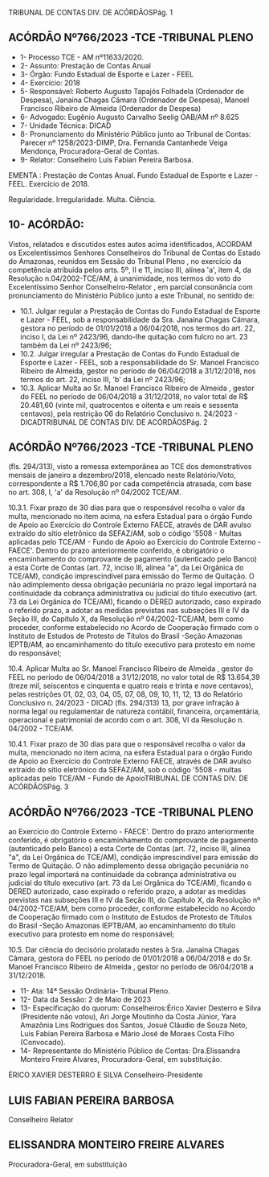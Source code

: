 TRIBUNAL DE CONTAS DIV. DE ACÓRDÃOSPág. 1

## ACÓRDÃO Nº766/2023 -TCE -TRIBUNAL PLENO

- 1- Processo TCE - AM nº11633/2020.
- 2- Assunto: Prestação de Contas Anual
- 3- Órgão: Fundo Estadual de Esporte e Lazer - FEEL
- 4- Exercício: 2018
- 5- Responsável: Roberto Augusto Tapajós Folhadela (Ordenador de Despesa), Janaina Chagas  Câmara  (Ordenador  de  Despesa),  Manoel  Francisco  Ribeiro  de  Almeida (Ordenador de Despesa)
- 6- Advogado: Eugênio Augusto Carvalho Seelig OAB/AM nº 8.625
- 7- Unidade Técnica: DICAD
- 8- Pronunciamento  do  Ministério  Público  junto  ao  Tribunal  de  Contas: Parecer  nº 1258/2023-DIMP, Dra. Fernanda Cantanhede Veiga Mendonça, Procuradora-Geral de Contas.
- 9- Relator: Conselheiro Luis Fabian Pereira Barbosa.

EMENTA : Prestação de Contas Anual. Fundo Estadual  de  Esporte  e  Lazer  -  FEEL.  Exercício  de 2018.

Regularidade. Irregularidade. Multa. Ciência.

## 10-  ACÓRDÃO:

Vistos, relatados e discutidos estes autos acima identificados, ACORDAM os Excelentíssimos Senhores Conselheiros do Tribunal de Contas do Estado do Amazonas, reunidos em Sessão do Tribunal Pleno , no exercício da competência atribuída pelos arts. 5º, II e 11, inciso III, alínea 'a', item 4, da Resolução n.04/2002-TCE/AM, à unanimidade, nos termos do voto do Excelentíssimo Senhor Conselheiro-Relator , em  parcial consonância com pronunciamento do Ministério Público junto a este Tribunal, no sentido de:

- 10.1. Julgar regular a Prestação de Contas do Fundo Estadual de Esporte e Lazer  -  FEEL,  sob  a  responsabilidade  da Sra.  Janaina  Chagas Câmara, gestora no período de 01/01/2018 a 06/04/2018, nos termos do art. 22, inciso I, da Lei nº 2423/96, dando-lhe quitação com fulcro no art. 23 também da Lei nº 2423/96;
- 10.2. Julgar irregular a Prestação de Contas do Fundo Estadual de Esporte e  Lazer  -  FEEL,  sob  a  responsabilidade  do Sr.  Manoel  Francisco Ribeiro  de Almeida, gestor  no  período  de  06/04/2018  a  31/12/2018, nos termos do art. 22, inciso III, 'b' da Lei nº 2423/96;
- 10.3. Aplicar Multa ao Sr. Manoel Francisco Ribeiro de Almeida , gestor do FEEL  no  período  de  06/04/2018  a  31/12/2018,  no  valor  total  de R$ 20.481,60 (vinte  mil,  quatrocentos  e  oitenta  e  um  reais  e  sessenta centavos), pela restrição 06 do Relatório Conclusivo n. 24/2023 - DICADTRIBUNAL DE CONTAS DIV. DE ACÓRDÃOSPág. 2

## ACÓRDÃO Nº766/2023 -TCE -TRIBUNAL PLENO

(fls. 294/313), visto a remessa extemporânea ao TCE dos demonstrativos mensais de janeiro a dezembro/2018, elencado neste Relatório/Voto,  correspondente  a R$  1.706,80 por  cada  competência atrasada,  com  base  no  art.  308,  I,  'a'  da  Resolução  nº  04/2002  TCE/AM.

10.3.1. Fixar prazo de 30 dias para que o responsável recolha o  valor  da  multa,  mencionado  no  item  acima,  na  esfera Estadual para o órgão Fundo de Apoio ao Exercício do Controle  Externo  FAECE,  através  de  DAR  avulso extraído do sítio eletrônico da SEFAZ/AM, sob o código '5508 - Multas aplicadas pelo TCE/AM - Fundo de Apoio ao  Exercício  do  Controle  Externo  -  FAECE'.  Dentro  do prazo anteriormente conferido, é obrigatório o encaminhamento do comprovante de pagamento (autenticado pelo Banco) a esta Corte de Contas (art. 72, inciso III, alínea "a", da  Lei Orgânica  do  TCE/AM), condição  imprescindível para emissão  do  Termo  de Quitação. O não adimplemento dessa obrigação pecuniária  no  prazo  legal  importará  na  continuidade  da cobrança administrativa ou judicial do título executivo (art. 73  da  Lei  Orgânica  do  TCE/AM),  ficando  o  DERED autorizado,  caso  expirado  o  referido  prazo,  a  adotar  as medidas previstas nas subseções III e IV da Seção III, do Capítulo X, da Resolução nº 04/2002-TCE/AM, bem como proceder, conforme estabelecido no Acordo de Cooperação  firmado  com  o  Instituto  de  Estudos  de Protesto de Títulos do Brasil -Seção  Amazonas  IEPTB/AM, ao encaminhamento do título executivo para protesto em nome do responsável;

10.4. Aplicar Multa ao Sr. Manoel Francisco Ribeiro de Almeida , gestor do FEEL  no  período  de  06/04/2018  a  31/12/2018,  no  valor  total  de R$ 13.654,39 (treze mil, seiscentos e cinquenta e quatro reais e trinta e nove centavos), pelas restrições 01, 02, 03, 04, 05, 07, 08, 09, 10, 11, 12, 13 do Relatório Conclusivo n. 24/2023 - DICAD (fls. 294/313) 13, por grave  infração  à  norma  legal  ou  regulamentar  de  natureza  contábil, financeira, orçamentária, operacional e patrimonial de acordo com o art. 308, VI da Resolução n. 04/2002 - TCE/AM.

10.4.1. Fixar prazo de 30 dias para que o responsável recolha o  valor  da  multa,  mencionado  no  item  acima,  na  esfera Estadual para o órgão Fundo de Apoio ao Exercício do Controle  Externo  FAECE,  através  de  DAR  avulso extraído do sítio eletrônico da SEFAZ/AM, sob o código '5508 - multas aplicadas pelo TCE/AM - Fundo de ApoioTRIBUNAL DE CONTAS DIV. DE ACÓRDÃOSPág. 3

## ACÓRDÃO Nº766/2023 -TCE -TRIBUNAL PLENO

ao  Exercício  do  Controle  Externo  -  FAECE'.  Dentro  do prazo anteriormente conferido, é obrigatório o encaminhamento do comprovante de pagamento (autenticado pelo Banco) a esta Corte de Contas (art. 72, inciso III, alínea "a", da  Lei Orgânica  do  TCE/AM), condição  imprescindível para emissão  do  Termo  de Quitação. O não adimplemento dessa obrigação pecuniária  no  prazo  legal  importará  na  continuidade  da cobrança administrativa ou judicial do título executivo (art. 73  da  Lei  Orgânica  do  TCE/AM),  ficando  o  DERED autorizado,  caso  expirado  o  referido  prazo,  a  adotar  as medidas previstas nas subseções III e IV da Seção III, do Capítulo X, da Resolução nº 04/2002-TCE/AM, bem como proceder, conforme estabelecido no Acordo de Cooperação  firmado  com  o  Instituto  de  Estudos  de Protesto de Títulos do Brasil -Seção  Amazonas  IEPTB/AM, ao encaminhamento do título executivo para protesto em nome do responsável;

10.5. Dar  ciência do  decisório  prolatado  nestes  à Sra.  Janaína  Chagas Câmara, gestora do FEEL no período de 01/01/2018 a 06/04/2018 e do Sr.  Manoel  Francisco  Ribeiro  de  Almeida , gestor  no  período  de 06/04/2018 a 31/12/2018.

- 11-  Ata: 14ª Sessão Ordinária- Tribunal Pleno.
- 12-  Data da Sessão: 2 de Maio de 2023
- 13-  Especificação do quorum: Conselheiros:Érico Xavier Desterro e Silva (Presidente não votou), Ari Jorge Moutinho da Costa Júnior, Yara Amazônia Lins Rodrigues dos Santos, Josué Cláudio de Souza Neto, Luis Fabian Pereira Barbosa e Mário José de Moraes Costa Filho (Convocado).
- 14-  Representante  do  Ministério  Público  de  Contas: Dra.Elissandra  Monteiro  Freire Alvares, Procuradora-Geral, em substituição.

ÉRICO XAVIER DESTERRO E SILVA Conselheiro-Presidente

## LUIS FABIAN PEREIRA BARBOSA

Conselheiro Relator

## ELISSANDRA MONTEIRO FREIRE ALVARES

Procuradora-Geral, em substituição